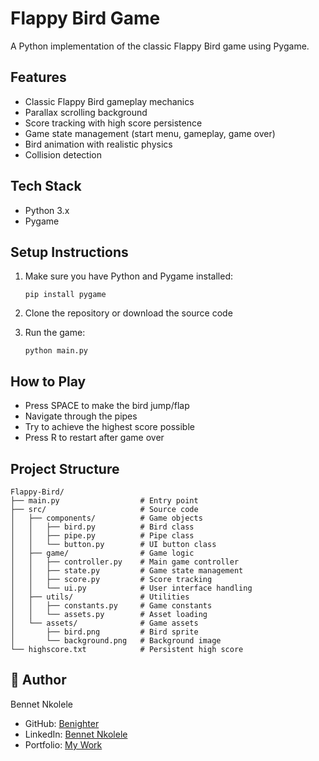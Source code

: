 # Flappy Bird Game

A Python implementation of the classic Flappy Bird game using Pygame.

## Features

- Classic Flappy Bird gameplay mechanics
- Parallax scrolling background
- Score tracking with high score persistence
- Game state management (start menu, gameplay, game over)
- Bird animation with realistic physics
- Collision detection

## Tech Stack

- Python 3.x
- Pygame

## Setup Instructions

1. Make sure you have Python and Pygame installed:
   ```
   pip install pygame
   ```

2. Clone the repository or download the source code

3. Run the game:
   ```
   python main.py
   ```

## How to Play

- Press SPACE to make the bird jump/flap
- Navigate through the pipes
- Try to achieve the highest score possible
- Press R to restart after game over

## Project Structure

```
Flappy-Bird/
├── main.py                  # Entry point
├── src/                     # Source code
│   ├── components/          # Game objects
│   │   ├── bird.py          # Bird class
│   │   ├── pipe.py          # Pipe class
│   │   └── button.py        # UI button class
│   ├── game/                # Game logic
│   │   ├── controller.py    # Main game controller
│   │   ├── state.py         # Game state management
│   │   ├── score.py         # Score tracking
│   │   └── ui.py            # User interface handling
│   ├── utils/               # Utilities
│   │   ├── constants.py     # Game constants
│   │   └── assets.py        # Asset loading
│   └── assets/              # Game assets
│       ├── bird.png         # Bird sprite
│       └── background.png   # Background image
└── highscore.txt            # Persistent high score
```

## 👤 Author
Bennet Nkolele  
- GitHub: [Benighter](https://github.com/Benighter)  
- LinkedIn: [Bennet Nkolele](https://www.linkedin.com/in/bennet-nkolele-321285249/)  
- Portfolio: [My Work](https://react-personal-portfolio-alpha.vercel.app/) 
